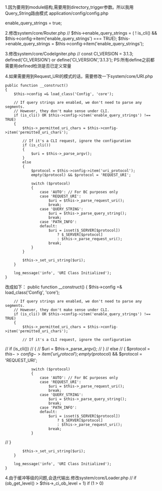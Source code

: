 ﻿1.因为要用到module结构,需要用到directory_trigger参数。所以我用Query_String路由模式
application/config/config.php

enable_query_strings = true;

2.修改system/core/Router.php
//	$this->enable_query_strings = ( ! is_cli() && $this->config->item('enable_query_strings') === TRUE);
	$this->enable_query_strings = $this->config->item('enable_query_strings');

3.修改system/core/CodeIgniter.php
// const CI_VERSION = 3.1.3;
defined('CI_VERSION') or define('CI_VERSION','3.1.3');
PS:所有define之前都需要用defined检测是否已定义常量

4.如果需要用到Request_URI的模式的话，需要修改一下system/core/URI.php

	public function __construct()
	{
		$this->config =& load_class('Config', 'core');

		// If query strings are enabled, we don't need to parse any segments.
		// However, they don't make sense under CLI.
		if (is_cli() OR $this->config->item('enable_query_strings') !== TRUE)
		{
			$this->_permitted_uri_chars = $this->config->item('permitted_uri_chars');

			// If it's a CLI request, ignore the configuration
			if (is_cli())
			{
				$uri = $this->_parse_argv();
			}
			else
			{
				$protocol = $this->config->item('uri_protocol');
				empty($protocol) && $protocol = 'REQUEST_URI';

				switch ($protocol)
				{
					case 'AUTO': // For BC purposes only
					case 'REQUEST_URI':
						$uri = $this->_parse_request_uri();
						break;
					case 'QUERY_STRING':
						$uri = $this->_parse_query_string();
						break;
					case 'PATH_INFO':
					default:
						$uri = isset($_SERVER[$protocol])
							? $_SERVER[$protocol]
							: $this->_parse_request_uri();
						break;
				}
			}

			$this->_set_uri_string($uri);
		}

		log_message('info', 'URI Class Initialized');
	}

改成如下：
	public function __construct()
	{
		$this->config =& load_class('Config', 'core');

		// If query strings are enabled, we don't need to parse any segments.
		// However, they don't make sense under CLI.
		if (is_cli() OR $this->config->item('enable_query_strings') !== TRUE)
		{
			$this->_permitted_uri_chars = $this->config->item('permitted_uri_chars');

			// If it's a CLI request, ignore the configuration
//			if (is_cli())
//			{
//				$uri = $this->_parse_argv();
//			}
//			else
//			{
				$protocol = $this->config->item('uri_protocol');
				empty($protocol) && $protocol = 'REQUEST_URI';

				switch ($protocol)
				{
					case 'AUTO': // For BC purposes only
					case 'REQUEST_URI':
						$uri = $this->_parse_request_uri();
						break;
					case 'QUERY_STRING':
						$uri = $this->_parse_query_string();
						break;
					case 'PATH_INFO':
					default:
						$uri = isset($_SERVER[$protocol])
							? $_SERVER[$protocol]
							: $this->_parse_request_uri();
						break;
				}
//			}

			$this->_set_uri_string($uri);
		}

		log_message('info', 'URI Class Initialized');
	}

4.由于缓冲等级的问题,会迭代输出.修改system/core/Loader.php
//		if (ob_get_level() > $this->_ci_ob_level + 1)
		if (1 > 0)